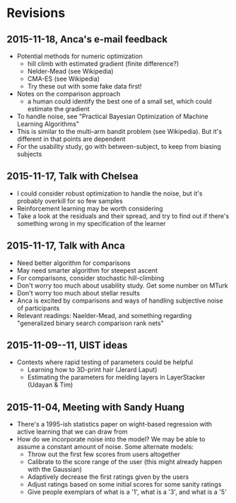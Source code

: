 # Revisions

## 2015-11-18, Anca's e-mail feedback

* Potential methods for numeric optimization
    * hill climb with estimated gradient (finite difference?)
    * Nelder-Mead (see Wikipedia)
    * CMA-ES (see Wikipedia)
    * Try these out with some fake data first!
* Notes on the comparison approach
    * a human could identify the best one of a small set, which could estimate the gradient
* To handle noise, see "Practical Bayesian Optimization of Machine Learning Algorithms"
* This is similar to the multi-arm bandit problem (see Wikipedia).  But it's different in that points are dependent
* For the usability study, go with between-subject, to keep from biasing subjects

## 2015-11-17, Talk with Chelsea

* I could consider robust optimization to handle the noise, but it's probably overkill for so few samples
* Reinforcement learning may be worth considering
* Take a look at the residuals and their spread, and try to find out if there's something wrong in my specification of the learner

## 2015-11-17, Talk with Anca

* Need better algorithm for comparisons
* May need smarter algorithm for steepest ascent
* For comparisons, consider stochastic hill-climbing
* Don't worry too much about usability study.  Get some number on MTurk
* Don't worry too much about stellar results
* Anca is excited by comparisons and ways of handling subjective noise of participants
* Relevant readings: Naelder-Mead, and something regarding "generalized binary search comparison rank nets"

## 2015-11-09--11, UIST ideas

* Contexts where rapid testing of parameters could be helpful
  * Learning how to 3D-print hair (Jerard Laput)
  * Estimating the parameters for melding layers in LayerStacker (Udayan &amp; Tim)

## 2015-11-04, Meeting with Sandy Huang

* There's a 1995-ish statistics paper on wight-based regression with active learning that we can draw from
* How do we incorporate noise into the model?  We may be able to assume a constant amount of noise.  Some alternate models:
  * Throw out the first few scores from users altogether
  * Calibrate to the score range of the user (this might already happen with the Gaussian)
  * Adaptively decrease the first ratings given by the users
  * Adjust ratings based on some initial scores for some sanity ratings
  * Give people exemplars of what is a '1', what is a '3', and what is a '5'
